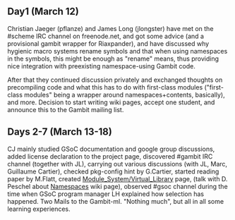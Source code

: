 ## Day1 (March 12)

Christian Jaeger (pflanze) and James Long (jlongster) have met on the
\#scheme IRC channel on freenode.net, and got some advice (and a
provisional gambit wrapper for Riaxpander), and have discussed why
hygienic macro systems rename symbols and that when using namespaces in
the symbols, this might be enough as "rename" means, thus providing nice
integration with preexisting namespace-using Gambit code.

After that they continued discussion privately and exchanged thoughts on
precompiling code and what this has to do with first-class modules
("first-class modules" being a wrapper around namespaces+contents,
basically), and more. Decision to start writing wiki pages, accept one
student, and announce this to the Gambit mailing list.

## Days 2-7 (March 13-18)

CJ mainly studied GSoC documentation and google group discussions, added
license declaration to the project page, discovered \#gambit IRC channel
(together with JL), carrying out various discussions (with JL, Marc,
Guillaume Cartier), checked pkg-config hint by G.Cartier, started
reading paper by M.Flatt, created
[Module\_System/Virtual\_Library](Module_System/Virtual_Library.md)
page, (talk with D. Peschel about [Namespaces](Namespaces.md)
wiki page), observed \#gsoc channel during the time when GSoC program
manager LH explained how selection has happened. Two Mails to the
Gambit-ml. "Nothing much", but all in all some learning experiences.
